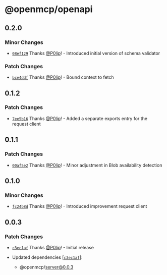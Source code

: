 # @openmcp/openapi

## 0.2.0

### Minor Changes

- [`08ef129`](https://github.com/getdatanaut/openmcp/commit/08ef12959c5119bc882fe2c35abf1b538bd89f38) Thanks
  [@P0lip](https://github.com/P0lip)! - Introduced initial version of schema validator

### Patch Changes

- [`bce4ddf`](https://github.com/getdatanaut/openmcp/commit/bce4ddf4c194b222010ecbb60d6fae20a4fa39e5) Thanks
  [@P0lip](https://github.com/P0lip)! - Bound context to fetch

## 0.1.2

### Patch Changes

- [`7ee5b16`](https://github.com/getdatanaut/openmcp/commit/7ee5b169d621211ed85dbb11625a8dd6b951178b) Thanks
  [@P0lip](https://github.com/P0lip)! - Added a separate exports entry for the request client

## 0.1.1

### Patch Changes

- [`00af5e2`](https://github.com/getdatanaut/openmcp/commit/00af5e2dc9e639c3877172bef5637e147bcd1b67) Thanks
  [@P0lip](https://github.com/P0lip)! - Minor adjustment in Blob availability detection

## 0.1.0

### Minor Changes

- [`fc24b8d`](https://github.com/getdatanaut/openmcp/commit/fc24b8d5d47c9e7fb9f6bbc0498824432c0b432b) Thanks
  [@P0lip](https://github.com/P0lip)! - Introduced improvement request client

## 0.0.3

### Patch Changes

- [`c3ec1af`](https://github.com/getdatanaut/openmcp/commit/c3ec1afdf557b8552d62a3981ced2bb2a5bf6371) Thanks
  [@P0lip](https://github.com/P0lip)! - Initial release

- Updated dependencies
  [[`c3ec1af`](https://github.com/getdatanaut/openmcp/commit/c3ec1afdf557b8552d62a3981ced2bb2a5bf6371)]:
  - @openmcp/server@0.0.3
